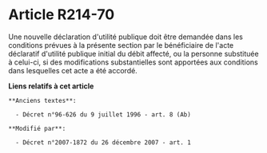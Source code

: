 # Article R214-70

Une nouvelle déclaration d'utilité publique doit être demandée dans les conditions prévues à la présente section par le
bénéficiaire de l'acte déclaratif d'utilité publique initial du débit affecté, ou la personne substituée à celui-ci, si des
modifications substantielles sont apportées aux conditions dans lesquelles cet acte a été accordé.

**Liens relatifs à cet article**

	**Anciens textes**:

	  - Décret n°96-626 du 9 juillet 1996 - art. 8 (Ab)

	**Modifié par**:

	  - Décret n°2007-1872 du 26 décembre 2007 - art. 1
